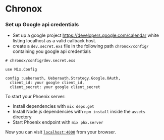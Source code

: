 # Chronox

### Set up Google api credentials

- Set up a google project https://developers.google.com/calendar white listing localhost as a valid callback host.
- create a `dev.secret.exs` file in the following path `chronox/config/` containing you google api credentials
```
# chronox/config/dev.secret.exs

use Mix.Config

config :ueberauth, Ueberauth.Strategy.Google.OAuth,
  client_id: your google client_id,
  client_secret: your google client_secret
```

To start your Phoenix server:

  * Install dependencies with `mix deps.get`
  * Install Node.js dependencies with `npm install` inside the `assets` directory
  * Start Phoenix endpoint with `mix phx.server`

Now you can visit [`localhost:4000`](http://localhost:4000) from your browser.
